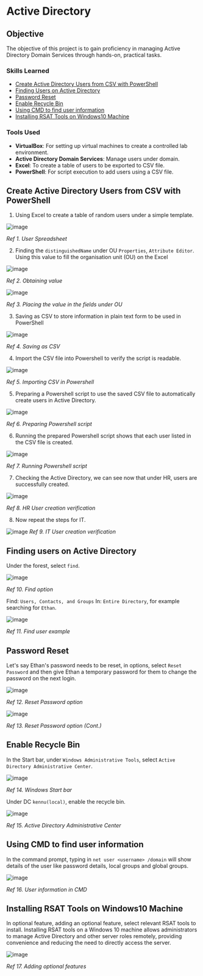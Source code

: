 # Active Directory

## Objective

The objective of this project is to gain proficiency in managing Active Directory Domain Services through hands-on, practical tasks. 

### Skills Learned
- [Create Active Directory Users from CSV with PowerShell](#create-active-directory-users-from-csv-with-powershell)
- [Finding Users on Active Directory](#finding-users-on-active-directory)
- [Password Reset](#password-reset)
- [Enable Recycle Bin](#enable-recycle-bin)
- [Using CMD to find user information](#using-cmd-to-find-user-information)
- [Installing RSAT Tools on Windows10 Machine](#installing-rsat-tools-on-windows10-machine)

### Tools Used
- **VirtualBox**: For setting up virtual machines to create a controlled lab environment.
- **Active Directory Domain Services**: Manage users under domain.
- **Excel**: To create a table of users to be exported to CSV file.
- **PowerShell**: For script execution to add users using a CSV file.

## Create Active Directory Users from CSV with PowerShell

1. Using Excel to create a table of random users under a simple template.

![image](https://github.com/KennuC/ActiveDirectory/assets/131323586/f6380f1d-d2fa-4c64-a9fa-62136d179e1a)

*Ref 1. User Spreadsheet*

2. Finding the `distinguishedName` under OU `Properties`, `Attribute Editor`. Using this value to fill the organisation unit (OU) on the Excel

![image](https://github.com/KennuC/ActiveDirectory/assets/131323586/c5f4ae92-4855-495b-9ea8-b2cfc226ad27)

*Ref 2. Obtaining value*

![image](https://github.com/KennuC/ActiveDirectory/assets/131323586/c0ea2cff-699b-4105-923c-bd5014c48474)

*Ref 3. Placing the value in the fields under OU*

3. Saving as CSV to store information in plain text form to be used in PowerShell

![image](https://github.com/KennuC/ActiveDirectory/assets/131323586/e674ac79-cdee-4cb1-86fa-5d6c1c57a55e)

*Ref 4. Saving as CSV*

4. Import the CSV file into Powershell to verify the script is readable.

![image](https://github.com/KennuC/ActiveDirectory/assets/131323586/b8670265-81c9-4d20-b9af-ee9f52d22f78)

*Ref 5. Importing CSV in Powershell*

5. Preparing a Powershell script to use the saved CSV file to automatically create users in Active Directory.

![image](https://github.com/KennuC/ActiveDirectory/assets/131323586/608aa8cc-02ed-413b-b82d-08bc561d559c)

*Ref 6. Preparing Powershell script*

6. Running the prepared Powershell script shows that each user listed in the CSV file is created.

![image](https://github.com/KennuC/ActiveDirectory/assets/131323586/dab8a37a-0724-4ab3-9839-4a0a29358a5c)

*Ref 7. Running Powershell script*

7. Checking the Active Directory, we can see now that under HR, users are successfully created.

![image](https://github.com/KennuC/ActiveDirectory/assets/131323586/25b94d36-293e-4800-9ccd-a51d418af0fe)

*Ref 8. HR User creation verification*

8. Now repeat the steps for IT.

![image](https://github.com/KennuC/ActiveDirectory/assets/131323586/08e8d1f4-d254-44c1-bc85-cac2c24708c9)
*Ref 9. IT User creation verification*

## Finding users on Active Directory

Under the forest, select `find`.

![image](https://github.com/KennuC/ActiveDirectory/assets/131323586/75fcca63-9730-40e8-91fd-f22e865cb49c)

*Ref 10. Find option*

Find: `Users, Contacts, and Groups` In: `Entire Directory`, for example searching for `Ethan`.

![image](https://github.com/KennuC/ActiveDirectory/assets/131323586/a090164f-f2e8-40fc-8deb-21cdcbb873e0)

*Ref 11. Find user example*

## Password Reset

Let's say Ethan's password needs to be reset, in options, select `Reset Password` and then give Ethan a temporary password for them to change the password on the next login.

![image](https://github.com/KennuC/ActiveDirectory/assets/131323586/cc46be29-4504-461a-8786-83cd87072b64)

*Ref 12. Reset Password option*

![image](https://github.com/KennuC/ActiveDirectory/assets/131323586/f48f2285-2d47-4e3a-81fa-de8ef73b3134)

*Ref 13. Reset Password option (Cont.)*

## Enable Recycle Bin

In the Start bar, under `Windows Administrative Tools`, select `Active Directory Administrative Center`.

![image](https://github.com/KennuC/ActiveDirectory/assets/131323586/22896780-f19e-4222-b4cf-437719f50e50)

*Ref 14. Windows Start bar*

Under DC `kennu(local)`, enable the recycle bin.

![image](https://github.com/KennuC/ActiveDirectory/assets/131323586/d4b278f9-e6f9-42fd-a6f1-27d7fa81b73c)

*Ref 15. Active Directory Administrative Center*

## Using CMD to find user information

In the command prompt, typing in `net user <username> /domain` will show details of the user like password details, local groups and global groups.

![image](https://github.com/KennuC/ActiveDirectory/assets/131323586/c57dd04c-e84c-4289-8804-7eb8e4d3b29c)

*Ref 16. User information in CMD*

## Installing RSAT Tools on Windows10 Machine

In optional feature, adding an optional feature, select relevant RSAT tools to install. Installing RSAT tools on a Windows 10 machine allows administrators to manage Active Directory and other server roles remotely, providing convenience and reducing the need to directly access the server.

![image](https://github.com/KennuC/ActiveDirectory/assets/131323586/470ab3b1-61a6-4b8d-925b-1b1254205abf)

*Ref 17. Adding optional features*
